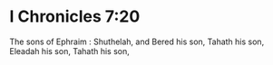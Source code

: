 # I Chronicles 7:20

The sons of Ephraim : Shuthelah, and Bered his son, Tahath his son, Eleadah his son, Tahath his son,

